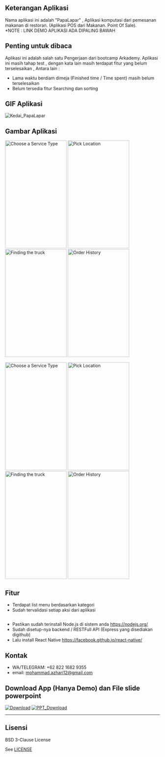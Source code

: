 ## Keterangan Aplikasi
Nama aplikasi ini adalah "PapaLapar" , Aplikasi komputasi dari pemesanan makanan di restoran. (Aplikasi POS dari Makanan. Point Of Sale).
<br>
*NOTE : LINK DEMO APLIKASI ADA DIPALING BAWAH

## Penting untuk dibaca
Aplikasi ini adalah salah satu Pengerjaan dari bootcamp Arkademy. 
Aplikasi ini masih tahap test , dengan kata lain masih terdapat fitur yang belum terselesaikan , Antara lain : 
* Lama waktu berdiam dimeja (Finished time / Time spent) masih belum terselesaikan
* Belum tersedia fitur Searching dan sorting

## GIF Aplikasi
![Kedai_PapaLapar](https://github.com/illusi03/RN_Kedai/blob/master/Screenshots/Kedai_papalapar.gif)

## Gambar Aplikasi
<p float="left">
  <img src="https://github.com/illusi03/RN_Kedai/blob/master/Screenshots/Screenshot_2019-09-03-08-42-16.png" width="200" height="350" alt="Choose a Service Type"/>
  <img src="https://github.com/illusi03/RN_Kedai/blob/master/Screenshots/Screenshot_2019-09-03-08-42-55.png" width="200" height="350" alt="Pick Location"/>
  <img src="https://github.com/illusi03/RN_Kedai/blob/master/Screenshots/Screenshot_2019-09-03-08-44-38.png" width="200" height="350" alt="Finding the truck"/>
  <img src="https://github.com/illusi03/RN_Kedai/blob/master/Screenshots/Screenshot_2019-09-03-08-44-45.png" width="200" height="350" alt="Order History"/>
</p>
<p float="left">
  <img src="https://github.com/illusi03/RN_Kedai/blob/master/Screenshots/Screenshot_2019-09-03-08-44-59.png" width="200" height="350" alt="Choose a Service Type"/>
  <img src="https://github.com/illusi03/RN_Kedai/blob/master/Screenshots/Screenshot_2019-09-03-08-45-03.png" width="200" height="350" alt="Pick Location"/>
  <img src="https://github.com/illusi03/RN_Kedai/blob/master/Screenshots/Screenshot_2019-09-03-08-45-15.png" width="200" height="350" alt="Finding the truck"/>
  <img src="https://github.com/illusi03/RN_Kedai/blob/master/Screenshots/Screenshot_2019-09-03-08-45-20.png" width="200" height="350" alt="Order History"/>
</p>

## Fitur 
* Terdapat list menu berdasarkan kategori
* Sudah tervalidasi setiap aksi dari aplikasi

## 
* Pastikan sudah terinstall Node.js di sistem anda https://nodejs.org/
* Sudah disetup-nya backend / RESTFull API (Express yang disediakan digithub)
* Lalu install React Native https://facebook.github.io/react-native/

## Kontak
* WA/TELEGRAM: +62 822 1682 9355
* email: mohammad.azhari12@gmail.com

## Download App (Hanya Demo) dan File slide powerpoint 
<p>
  
[![Download](https://i1.wp.com/apkmodsios.com/wp-content/uploads/2018/12/Download-Infinite-Design-3.4.10-Apk.png)](https://drive.google.com/open?id=1ceQFM-YF7DMgU9rGhdgNbaP2z88CQnAw)
[![PPT_Download](https://cdn4.iconfinder.com/data/icons/logos-and-brands/512/265_Powerpoint_logo-128.png)](https://drive.google.com/open?id=1srWCytxfRm5SssRCTxwXGU_eXhH01VKg)

</p>

----

## Lisensi

BSD 3-Clause License

See [LICENSE](LICENSE)
